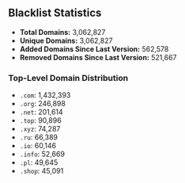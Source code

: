 ## Blacklist Statistics

- **Total Domains:** 3,062,827
- **Unique Domains:** 3,062,827
- **Added Domains Since Last Version:** 562,578
- **Removed Domains Since Last Version:** 521,667

### Top-Level Domain Distribution

-  `.com`: 1,432,393
-  `.org`: 246,898
-  `.net`: 201,614
-  `.top`: 90,896
-  `.xyz`: 74,287
-  `.ru`: 66,389
-  `.io`: 60,146
-  `.info`: 52,669
-  `.pl`: 49,645
-  `.shop`: 45,091
